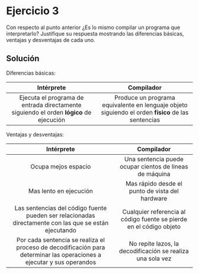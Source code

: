 Ejercicio 3
======
Con respecto al punto anterior ¿Es lo mismo compilar un programa que interpretarlo? Justifique su respuesta mostrando las diferencias básicas, ventajas y desventajas de cada uno.

Solución
------
Diferencias básicas:

| Intérprete    | Compilador    |
|:-------------:|:-------------:|
| Ejecuta el programa de entrada directamente siguiendo el orden **lógico** de ejecución | Produce un programa equivalente en lenguaje objeto siguiendo el orden **físico** de las sentencias |

Ventajas y desventajas:

| Intérprete    | Compilador    |
|:-------------:|:-------------:|
| Ocupa mejos espacio | Una sentencia puede ocupar cientos de lineas de máquina |
| Mas lento en ejecución | Mas rápido desde el punto de vista del hardware |
| Las sentencias del código fuente pueden ser relacionadas directamente con las que se están ejecutando | Cualquier referencia al código fuente se pierde en el código objeto |
| Por cada sentencia se realiza el proceso de decodificación para determinar las operaciones a ejecutar y sus operandos | No repite lazos, la decodificación se realiza una sola vez |
